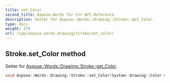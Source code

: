 ```yaml
---
title: set_Color
second_title: Aspose.Words for C++ API Reference
description: Setter for Aspose::Words::Drawing::Stroke::get_Color. 
type: docs
weight: 274
url: /cpp/aspose.words.drawing/stroke/set_color/
---
```

## Stroke.set_Color method


Setter for [Aspose::Words::Drawing::Stroke::get_Color](../get_color/).

```cpp
void Aspose::Words::Drawing::Stroke::set_Color(System::Drawing::Color value)
```

